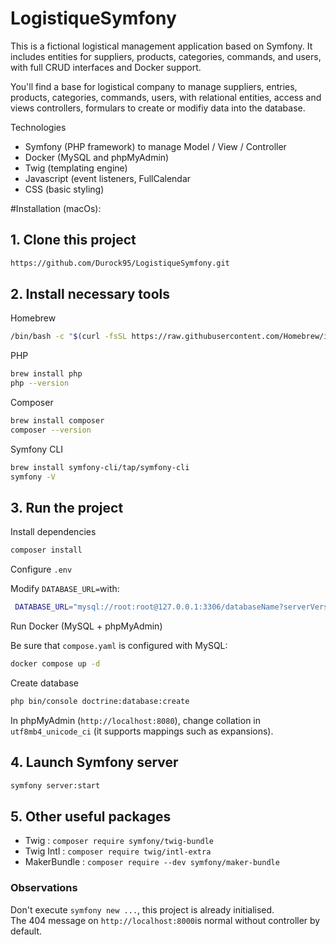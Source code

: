 <h1>LogistiqueSymfony</h1>

This is a fictional logistical management application based on Symfony.
It includes entities for suppliers, products, categories, commands, and users, with full CRUD interfaces and Docker support.

You'll find a base for logistical company to manage suppliers, entries, products, categories, commands, users, 
with relational entities, access and views controllers, formulars to create or modifiy data into the database.

Technologies

  - Symfony (PHP framework) to manage Model / View / Controller</li>
  - Docker (MySQL and phpMyAdmin)</li>
  - Twig (templating engine)</li>
  - Javascript (event listeners, FullCalendar</li>
  - CSS (basic styling)</li>


#Installation (macOs):

<h2>1. Clone this project</h2>

```bash
https://github.com/Durock95/LogistiqueSymfony.git
```
<h2>2. Install necessary tools</h2>

Homebrew

```bash
/bin/bash -c "$(curl -fsSL https://raw.githubusercontent.com/Homebrew/install/HEAD/install.sh)"
```
PHP

```bash
brew install php
php --version
```

Composer

```bash
brew install composer
composer --version
```
Symfony CLI

```bash
brew install symfony-cli/tap/symfony-cli
symfony -V
```

<h2>3. Run the project</h2>

Install dependencies

```bash
composer install
```
Configure `.env`

Modify `DATABASE_URL=`with:
```bash
 DATABASE_URL="mysql://root:root@127.0.0.1:3306/databaseName?serverVersion=9.2.0&charset=utf8mb4"
```

Run Docker (MySQL + phpMyAdmin)

Be sure that `compose.yaml` is configured with MySQL:
```bash
docker compose up -d
```

Create database

```bash
php bin/console doctrine:database:create
```
In phpMyAdmin (`http://localhost:8080`), change collation in `utf8mb4_unicode_ci` (it supports mappings such as expansions).

<h2>4. Launch Symfony server</h2>

```bash
symfony server:start
```

<h2>5. Other useful packages</h2>

- Twig : `composer require symfony/twig-bundle`<br>
- Twig Intl : `composer require twig/intl-extra`<br>
- MakerBundle : `composer require --dev symfony/maker-bundle`

<h3>Observations</h3>

Don't execute `symfony new ...`, this project is already initialised.<br>
The 404 message on `http://localhost:8000`is normal without controller by default.
